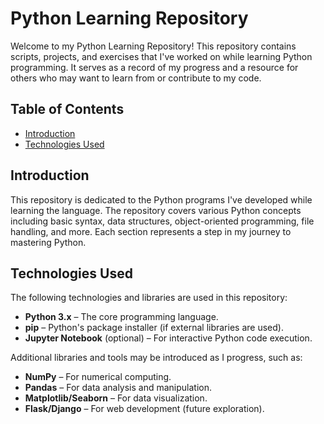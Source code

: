 # Python Learning Repository

Welcome to my Python Learning Repository! This repository contains scripts, projects, and exercises that I've worked on while learning Python programming. It serves as a record of my progress and a resource for others who may want to learn from or contribute to my code.

## Table of Contents

- [Introduction](#introduction)
- [Technologies Used](#technologies-used)


## Introduction

This repository is dedicated to the Python programs I've developed while learning the language. The repository covers various Python concepts including basic syntax, data structures, object-oriented programming, file handling, and more. Each section represents a step in my journey to mastering Python.

## Technologies Used

The following technologies and libraries are used in this repository:

- **Python 3.x** – The core programming language.
- **pip** – Python's package installer (if external libraries are used).
- **Jupyter Notebook** (optional) – For interactive Python code execution.

Additional libraries and tools may be introduced as I progress, such as:

- **NumPy** – For numerical computing.
- **Pandas** – For data analysis and manipulation.
- **Matplotlib/Seaborn** – For data visualization.
- **Flask/Django** – For web development (future exploration).

